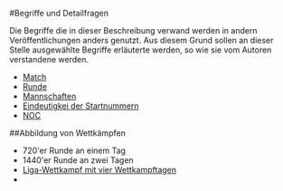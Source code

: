 #Begriffe und Detailfragen

Die Begriffe die in dieser Beschreibung verwand werden in andern Veröffentlichungen anders genutzt. Aus diesem Grund sollen an dieser Stelle ausgewählte Begriffe erläuterte werden, so wie sie vom Autoren verstandene werden.

* [Match](kapitel_08_match.md)
* [Runde](kapitel_08_runde.md)
* [Mannschaften](kapitel_08_mannschaft.md)
* [Eindeutigkei der Startnummern](kapitel_08_startnummern.md)
* [NOC](kapitel_08_noc.md)

##Abbildung von Wettkämpfen
* 720'er Runde an einem Tag
* 1440'er Runde an zwei Tagen
* [Liga-Wettkampf mit vier Wettkampftagen]
* 


[Liga-Wettkampf mit vier Wettkampftagen]: kapitel_08_10.md
